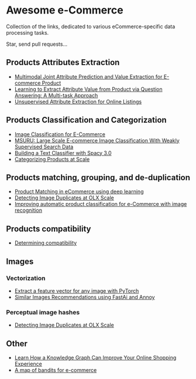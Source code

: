 # Awesome e-Commerce

Collection of the links, dedicated to various eCommerce-specific data processing tasks.

Star, send pull requests...

## Products Attributes Extraction

- [Multimodal Joint Attribute Prediction and Value Extraction for E-commerce Product](https://arxiv.org/pdf/2009.07162v1.pdf)
- [Learning to Extract Attribute Value from Product via Question Answering: A Multi-task Approach](https://dl.acm.org/doi/pdf/10.1145/3394486.3403047)
- [Unsupervised Attribute Extraction for Online Listings](https://medium.com/prosus-ai-tech-blog/unsupervised-attribute-extraction-for-online-listings-41baa5d2270e)


## Products Classification and Categorization

- [Image Classification for E-Commerce](https://towardsdatascience.com/product-image-classification-with-deep-learning-part-i-5bc4e8dccf41)
- [MSURU: Large Scale E-commerce Image Classification With Weakly Supervised Search Data](https://research.fb.com/wp-content/uploads/2019/07/MSURU-Large-Scale-E-commerce-Image-Classification-With-Weakly-Supervised-Search-Data.pdf)
- [Building a Text Classifier with Spacy 3.0](https://medium.com/analytics-vidhya/building-a-text-classifier-with-spacy-3-0-dd16e9979a)
- [Categorizing Products at Scale](https://shopify.engineering/categorizing-products-at-scale)

## Products matching, grouping, and de-duplication

- [Product Matching in eCommerce using deep learning](https://medium.com/walmartglobaltech/product-matching-in-ecommerce-4f19b6aebaca)
- [Detecting Image Duplicates at OLX Scale](https://tech.olx.com/detecting-image-duplicates-at-olx-scale-7f59e4b6aef4)
- [Improving automatic product classification for e-Commerce with image recognition](https://machine-learning-company.nl/en/technical/improving-automatic-product-classification-for-e-commerce-with-image-recognition/)

## Products compatibility

- [Determining compatibility](https://towardsdatascience.com/determining-compatibility-b952d941c22a)

## Images

### Vectorization

- [Extract a feature vector for any image with PyTorch](https://becominghuman.ai/extract-a-feature-vector-for-any-image-with-pytorch-9717561d1d4c)
- [Similar Images Recommendations using FastAi and Annoy](https://towardsdatascience.com/similar-images-recommendations-using-fastai-and-annoy-16d6ceb3b809)

### Perceptual image hashes

- [Detecting Image Duplicates at OLX Scale](https://tech.olx.com/detecting-image-duplicates-at-olx-scale-7f59e4b6aef4)


## Other

- [Learn How a Knowledge Graph Can Improve Your Online Shopping Experience](https://www.alibabacloud.com/blog/learn-how-a-knowledge-graph-can-improve-your-online-shopping-experience_595668)
- [A map of bandits for e-commerce](https://www.amazon.science/publications/a-map-of-bandits-for-e-commerce)
